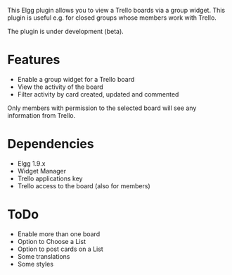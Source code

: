This Elgg plugin allows you to view a Trello boards via a group widget. This plugin is useful e.g. for closed groups whose members work with Trello.

The plugin is under development (beta).

Features
========

- Enable a group widget for a Trello board
- View the activity of the board
- Filter activity by card created, updated and commented

Only members with permission to the selected board will see any information from Trello.

Dependencies
============

- Elgg 1.9.x
- Widget Manager
- Trello applications key
- Trello access to the board (also for members)

ToDo
====

- Enable more than one board
- Option to Choose a List
- Option to post cards on a List
- Some translations
- Some styles
